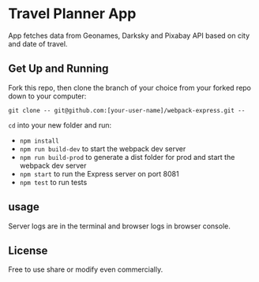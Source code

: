 # Travel Planner App
App fetches data from Geonames, Darksky and Pixabay API based on city and date of travel.

## Get Up and Running

Fork this repo, then clone the branch of your choice from your forked repo down to your computer:

```
git clone -- git@github.com:[your-user-name]/webpack-express.git --
```

`cd` into your new folder and run:
- ```npm install```
- ```npm run build-dev``` to start the webpack dev server
- ```npm run build-prod``` to generate a dist folder for prod and start the webpack dev server
- ```npm start``` to run the Express server on port 8081
- ```npm test``` to run tests

## usage
Server logs are in the terminal and browser logs in browser console.

## License
Free to use share or modify even commercially.
